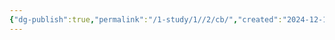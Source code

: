 ```yaml
---
{"dg-publish":true,"permalink":"/1-study/1//2/cb/","created":"2024-12-10T10:45:44.315+09:00","updated":"2025-06-03T20:07:19.815+09:00"}
---
```


